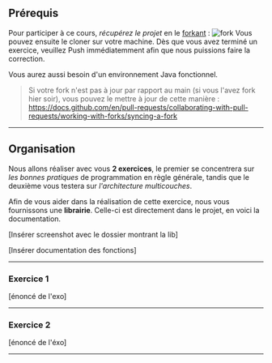 ## Prérequis

Pour participer à ce cours, _récupérez le projet_ en le [forkant](https://github.com/TomLeCollegue/CoursGenieLog/fork) :
![fork](https://user-images.githubusercontent.com/36131543/148802800-d571b902-d7ad-4190-8bcd-0bf4a17db1e9.jpg)
Vous pouvez ensuite le cloner sur votre machine.
Dès que vous avez terminé un exercice, veuillez Push immédiatemment afin que nous puissions faire la correction.

Vous aurez aussi besoin d'un environnement Java fonctionnel.

> Si votre fork n'est pas à jour par rapport au main (si vous l'avez fork hier soir), vous pouvez le mettre à jour de cette manière :
> https://docs.github.com/en/pull-requests/collaborating-with-pull-requests/working-with-forks/syncing-a-fork

---

## Organisation

Nous allons réaliser avec vous __2 exercices__, le premier se concentrera sur _les bonnes pratiques_ de programmation en règle générale, tandis que le deuxième vous testera sur _l'architecture multicouches_.

Afin de vous aider dans la réalisation de cette exercice, nous vous fournissons une __librairie__.
Celle-ci est directement dans le projet, en voici la documentation.

[Insérer screenshot avec le dossier montrant la lib]

[Insérer documentation des fonctions]

---

### Exercice 1
[énoncé de l'exo]

---

### Exercice 2
[énoncé de l'éxo]

---




